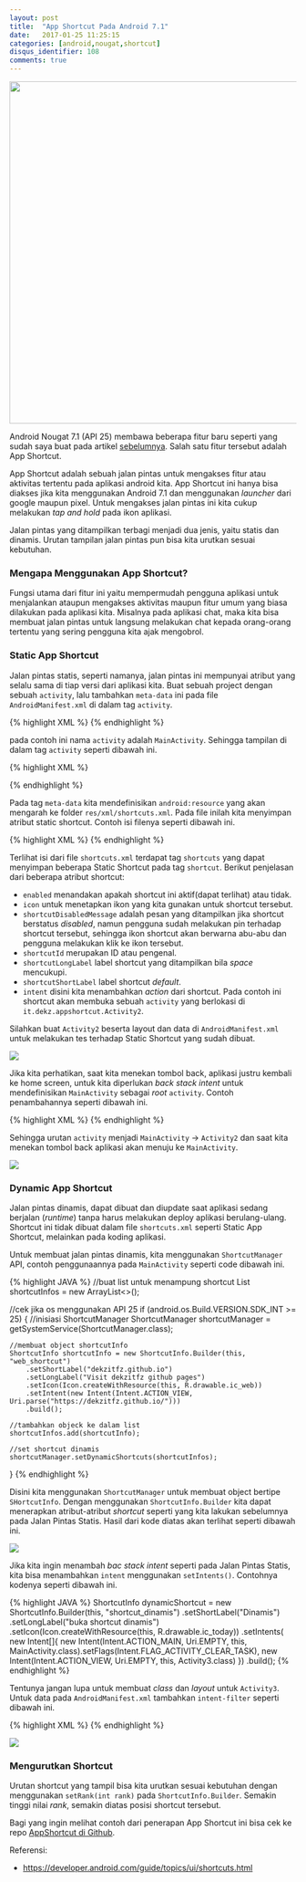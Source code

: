 ```yaml
---
layout: post
title:  "App Shortcut Pada Android 7.1"
date:   2017-01-25 11:25:15 
categories: [android,nougat,shortcut]
disqus_identifier: 108
comments: true
---
```


<img src="https://s24.postimg.org/x86d2965x/Screenshot_20170124_150952.png" width="600">

Android Nougat 7.1 (API 25) membawa beberapa fitur baru seperti yang sudah saya buat pada artikel [sebelumnya][sebelumnya]. Salah satu fitur tersebut adalah App Shortcut.

<!--more-->

App Shortcut adalah sebuah jalan pintas untuk mengakses fitur atau aktivitas tertentu pada aplikasi android kita. App Shortcut ini hanya bisa diakses jika kita menggunakan Android 7.1 dan menggunakan *launcher* dari google maupun pixel. Untuk mengakses jalan pintas ini kita cukup melakukan *tap and hold* pada ikon aplikasi.

Jalan pintas yang ditampilkan terbagi menjadi dua jenis, yaitu statis dan dinamis. Urutan tampilan jalan pintas pun bisa kita urutkan sesuai kebutuhan.

### Mengapa Menggunakan App Shortcut?

Fungsi utama dari fitur ini yaitu mempermudah pengguna aplikasi untuk menjalankan ataupun mengakses aktivitas maupun fitur umum yang biasa dilakukan pada aplikasi kita. Misalnya pada aplikasi chat, maka kita bisa membuat jalan pintas untuk  langsung melakukan chat kepada orang-orang tertentu yang sering pengguna kita ajak mengobrol.

### Static App Shortcut

Jalan pintas statis, seperti namanya, jalan pintas ini mempunyai atribut yang selalu sama di tiap versi dari aplikasi kita. Buat sebuah project dengan sebuah `activity`, lalu tambahkan `meta-data` ini pada file `AndroidManifest.xml` di dalam tag `activity`.

{% highlight XML %}
<meta-data
android:name="android.app.shortcuts"
android:resource="@xml/shortcuts" />
{% endhighlight %}

pada contoh ini nama `activity` adalah `MainActivity`. Sehingga tampilan  di dalam tag `activity` seperti dibawah ini.

{% highlight XML %}
<!-- sisa kode tidak ditampilkan -->
<activity android:name=".MainActivity">
	<intent-filter>
		<action android:name="android.intent.action.MAIN" />
		<category android:name="android.intent.category.LAUNCHER" />
	</intent-filter>
	<meta-data
		android:name="android.app.shortcuts"
		android:resource="@xml/shortcuts" />
</activity>
<!-- sisa kode tidak ditampilkan -->
{% endhighlight %}

Pada tag `meta-data` kita mendefinisikan `android:resource` yang akan mengarah ke folder `res/xml/shortcuts.xml`. Pada file inilah kita menyimpan atribut static shortcut. Contoh isi filenya seperti dibawah ini.

{% highlight XML %}
<shortcuts xmlns:android="http://schemas.android.com/apk/res/android">
    <shortcut
        android:enabled="true"
        android:icon="@drawable/ic_today"
        android:shortcutDisabledMessage="@string/disabled_message"
        android:shortcutId="shortcut1"
        android:shortcutLongLabel="@string/long_label"
        android:shortcutShortLabel="@string/short_label">
        <intent
            android:action="android.intent.action.VIEW"
            android:targetClass="it.dekz.appshortcut.Activity2"
            android:targetPackage="it.dekz.appshortcut" />
    </shortcut>
</shortcuts>
{% endhighlight %}

Terlihat isi dari file `shortcuts.xml` terdapat tag `shortcuts` yang dapat menyimpan beberapa Static Shortcut pada tag `shortcut`. Berikut penjelasan dari beberapa atribut shortcut:

- `enabled` menandakan apakah shortcut ini aktif(dapat terlihat) atau tidak.
- `icon` untuk menetapkan ikon yang kita gunakan untuk shortcut tersebut.
- `shortcutDisabledMessage` adalah pesan yang ditampilkan jika shortcut berstatus *disabled*, namun pengguna sudah melakukan pin terhadap shortcut tersebut, sehingga ikon shortcut akan berwarna abu-abu dan pengguna melakukan klik ke ikon tersebut.
- `shortcutId` merupakan ID atau pengenal.
- `shortcutLongLabel` label shortcut yang ditampilkan bila *space* mencukupi.
- `shortcutShortLabel` label shortcut *default*.
- `intent` disini kita menambahkan *action* dari shortcut. Pada contoh ini shortcut akan membuka sebuah `activity` yang berlokasi di `it.dekz.appshortcut.Activity2`.

Silahkan buat `Activity2` beserta layout dan data di `AndroidManifest.xml` untuk melakukan tes terhadap Static Shortcut yang sudah dibuat.

![](http://i.giphy.com/PpYLEOdmEa4Gk.gif)

Jika kita perhatikan, saat kita menekan tombol back, aplikasi justru kembali ke home screen, untuk kita diperlukan *back stack intent* untuk mendefinisikan `MainActivity` sebagai *root* `activity`. Contoh penambahannya seperti dibawah ini.

{% highlight XML %}
<shortcut
        android:enabled="true"
        android:icon="@drawable/ic_today"
        android:shortcutDisabledMessage="@string/disabled_message"
        android:shortcutId="shortcut1"
        android:shortcutLongLabel="@string/long_label"
        android:shortcutShortLabel="@string/short_label">
	<intent
		android:action="android.intent.action.MAIN"
		android:targetClass="it.dekz.appshortcut.MainActivity"
		android:targetPackage="it.dekz.appshortcut"/>
	<intent
		android:action="android.intent.action.VIEW"
		android:targetClass="it.dekz.appshortcut.Activity2"
		android:targetPackage="it.dekz.appshortcut" />
</shortcut>
{% endhighlight %}

Sehingga urutan `activity` menjadi `MainActivity` -> `Activity2` dan saat kita menekan tombol back aplikasi akan menuju ke `MainActivity`.

![](http://i.giphy.com/bHevdDI2lxopa.gif)

### Dynamic App Shortcut

Jalan pintas dinamis, dapat dibuat dan diupdate saat aplikasi sedang berjalan (*runtime*) tanpa harus melakukan deploy aplikasi berulang-ulang. Shortcut ini tidak dibuat dalam file `shortcuts.xml` seperti Static App Shortcut, melainkan pada koding aplikasi.

Untuk membuat jalan pintas dinamis, kita menggunakan `ShortcutManager` API, contoh penggunaannya pada `MainActivity` seperti code dibawah ini.

{% highlight JAVA %}
//buat list untuk menampung shortcut
List<ShortcutInfo> shortcutInfos = new ArrayList<>();

//cek jika os menggunakan API 25
if (android.os.Build.VERSION.SDK_INT >= 25) {
	//inisiasi ShortcutManager
	ShortcutManager shortcutManager = getSystemService(ShortcutManager.class);

	//membuat object shortcutInfo
	ShortcutInfo shortcutInfo = new ShortcutInfo.Builder(this, "web_shortcut")
		.setShortLabel("dekzitfz.github.io")
		.setLongLabel("Visit dekzitfz github pages")
		.setIcon(Icon.createWithResource(this, R.drawable.ic_web))
		.setIntent(new Intent(Intent.ACTION_VIEW, Uri.parse("https://dekzitfz.github.io/")))
		.build();

	//tambahkan objeck ke dalam list
	shortcutInfos.add(shortcutInfo);
	
	//set shortcut dinamis
	shortcutManager.setDynamicShortcuts(shortcutInfos);
}
{% endhighlight %}

Disini kita menggunakan `ShortcutManager` untuk membuat object bertipe `SHortcutInfo`. Dengan menggunakan `ShortcutInfo.Builder` kita dapat menerapkan atribut-atribut *shortcut* seperti yang kita lakukan sebelumnya pada Jalan Pintas Statis. Hasil dari kode diatas akan terlihat seperti dibawah ini.

![](http://i.giphy.com/tSW98Qr9Xy4Uw.gif)

Jika kita ingin menambah *bac stack intent* seperti pada Jalan Pintas Statis, kita bisa menambahkan `intent` menggunakan `setIntents()`. Contohnya kodenya seperti dibawah ini.

{% highlight JAVA %}
ShortcutInfo dynamicShortcut = new ShortcutInfo.Builder(this, "shortcut_dinamis")
                    .setShortLabel("Dinamis")
                    .setLongLabel("buka shortcut dinamis")
                    .setIcon(Icon.createWithResource(this, R.drawable.ic_today))
                    .setIntents(
                            new Intent[]{
                                    new Intent(Intent.ACTION_MAIN, Uri.EMPTY, this, MainActivity.class).setFlags(Intent.FLAG_ACTIVITY_CLEAR_TASK),
                                    new Intent(Intent.ACTION_VIEW, Uri.EMPTY, this, Activity3.class)
                            })
                    .build();
{% endhighlight %}

Tentunya jangan lupa untuk membuat *class* dan *layout* untuk `Activity3`. Untuk data pada `AndroidManifest.xml` tambahkan `intent-filter` seperti dibawah ini.

{% highlight XML %}
<activity
	android:name=".Activity3"
	android:label="Dynamic shortcut activity">
	<intent-filter>
		<action android:name="it.dekz.appshortcut.OPEN_DYNAMIC_SHORTCUT" />
		<category android:name="android.intent.category.DEFAULT" />
	</intent-filter>
</activity>
{% endhighlight %}

![](http://i.giphy.com/tv8chky4Go4cE.gif)

### Mengurutkan Shortcut

Urutan shortcut yang tampil bisa kita urutkan sesuai kebutuhan dengan menggunakan `setRank(int rank)` pada `ShortcutInfo.Builder`. Semakin tinggi nilai *rank*, semakin diatas posisi shortcut tersebut.

Bagi yang ingin melihat contoh dari penerapan App Shortcut ini bisa cek ke repo [AppShortcut di Github][github].

Referensi:

- https://developer.android.com/guide/topics/ui/shortcuts.html

[sebelumnya]: https://dekzitfz.github.io/articles/2016-10/sekilas-android-7-1
[github]: https://github.com/dekzitfz/AppShortcut